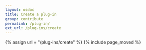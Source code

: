 ```yaml
---
layout: osdoc
title: Create a plug-in
group: contribute
permalink: /plug-in/
ext_url: /plug-ins/create
---
```


{% assign url = "/plug-ins/create" %}
{% include page_moved %}

